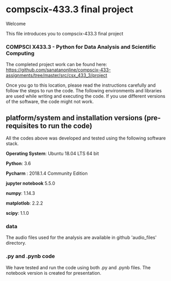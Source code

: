 # compscix-433.3 final project

Welcome

This file introduces you to compscix-433.3 final project

### COMPSCI X433.3 - Python for Data Analysis and Scientific Computing

The completed project work can be found here:
https://github.com/sanatanonline/compscix-433-assignments/tree/master/src/csx_433_3/project

Once you go to this location, please read the instructions carefully and follow the steps to run the code. 
The following environments and libraries are used while writing and executing the code. 
If you use different versions of the software, the code might not work.

## platform/system and installation versions (pre-requisites to run the code)

All the codes above was developed and tested using the following software stack.

**Operating System**: Ubuntu 18.04 LTS 64 bit

**Python**: 3.6

**Pycharm** : 2018.1.4 Community Edition

**jupyter notebook** 5.5.0

**numpy**: 1.14.3

**matplotlob**: 2.2.2

**scipy**: 1.1.0

### data

The audio files used for the analysis are available in github 'audio_files' directory.
### .py and .pynb code

We have tested and run the code using both .py and .pynb files. The notebook version is created for presentation.
